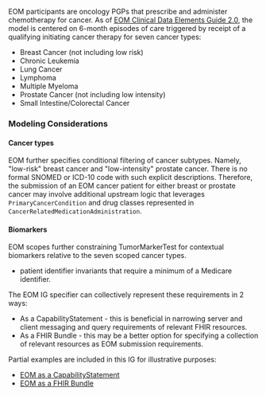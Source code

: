 EOM participants are oncology PGPs that prescribe and administer chemotherapy for cancer. As of [EOM Clinical Data Elements Guide 2.0](https://www.cms.gov/priorities/innovation/media/document/eom-clinical-data-elements-guide), the model is centered on 6-month episodes of care triggered by receipt of a qualifying initiating cancer therapy for seven cancer types:
* Breast Cancer (not including low risk)
* Chronic Leukemia
* Lung Cancer
* Lymphoma
* Multiple Myeloma
* Prostate Cancer (not including low intensity)
* Small Intestine/Colorectal Cancer

### Modeling Considerations

#### Cancer types

EOM further specifies conditional filtering of cancer subtypes. Namely, "low-risk" breast cancer and "low-intensity" prostate cancer. There is no formal SNOMED or ICD-10 code with such explicit descriptions. Therefore, the submission of an EOM cancer patient for either breast or prostate cancer may involve additional upstream logic that leverages `PrimaryCancerCondition` and drug classes represented in `CancerRelatedMedicationAdministration`.

#### Biomarkers
EOM scopes further constraining TumorMarkerTest for contextual biomarkers relative to the seven scoped cancer types.
* patient identifier invariants that require a minimum of a Medicare identifier.

The EOM IG specifier can collectively represent these requirements in 2 ways:
* As a CapabilityStatement - this is beneficial in narrowing server and client messaging and query requirements of relevant FHIR resources.
* As a FHIR Bundle - this may be a better option for specifying a collection of relevant resources as EOM submission requirements.

Partial examples are included in this IG for illustrative purposes:
* [EOM as a CapabilityStatement](CapabilityStatement-eom-mcode-server)
* [EOM as a FHIR Bundle](StructureDefinition-mcode-patient-bundle)
